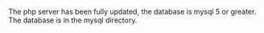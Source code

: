 The php server has been fully updated, the database is mysql 5 or greater. The database is in the mysql directory.
